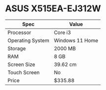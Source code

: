 # ASUS X515EA-EJ312W

| Spec | Value |
|---|---|
| Processor | Core i3 |
| Operating System | Windows 11 Home |
| Storage | 2000 MB |
| RAM | 8 GB |
| Screen Size | 39.62 cm |
| Touch Screen | No |
| Price | $335.88 |
